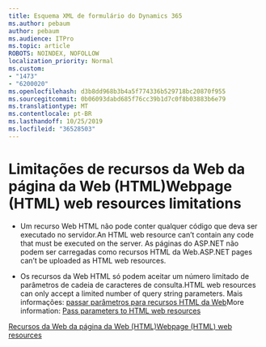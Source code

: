 ```yaml
---
title: Esquema XML de formulário do Dynamics 365
ms.author: pebaum
author: pebaum
ms.audience: ITPro
ms.topic: article
ROBOTS: NOINDEX, NOFOLLOW
localization_priority: Normal
ms.custom:
- "1473"
- "6200020"
ms.openlocfilehash: d3b8dd968b3b4a5f774336b529718bc20870f955
ms.sourcegitcommit: 0b06093dabd685f76cc39b1d7c0f8b03883b6e79
ms.translationtype: MT
ms.contentlocale: pt-BR
ms.lasthandoff: 10/25/2019
ms.locfileid: "36528503"
---
```

# <a name="webpage-html-web-resources-limitations"></a><span data-ttu-id="0fb1d-102">Limitações de recursos da Web da página da Web (HTML)</span><span class="sxs-lookup"><span data-stu-id="0fb1d-102">Webpage (HTML) web resources limitations</span></span>

* <span data-ttu-id="0fb1d-103">Um recurso Web HTML não pode conter qualquer código que deva ser executado no servidor.</span><span class="sxs-lookup"><span data-stu-id="0fb1d-103">An HTML web resource can’t contain any code that must be executed on the server.</span></span> <span data-ttu-id="0fb1d-104">As páginas do ASP.NET não podem ser carregadas como recursos HTML da Web.</span><span class="sxs-lookup"><span data-stu-id="0fb1d-104">ASP.NET pages can’t be uploaded as HTML web resources.</span></span>

* <span data-ttu-id="0fb1d-105">Os recursos da Web HTML só podem aceitar um número limitado de parâmetros de cadeia de caracteres de consulta.</span><span class="sxs-lookup"><span data-stu-id="0fb1d-105">HTML web resources can only accept a limited number of query string parameters.</span></span> <span data-ttu-id="0fb1d-106">Mais informações: [passar parâmetros para recursos HTML da Web](https://docs.microsoft.com/dynamics365/customer-engagement/developer/webpage-html-web-resources#BKMK_PassingParametersToWebResources)</span><span class="sxs-lookup"><span data-stu-id="0fb1d-106">More information: [Pass parameters to HTML web resources](https://docs.microsoft.com/dynamics365/customer-engagement/developer/webpage-html-web-resources#BKMK_PassingParametersToWebResources)</span></span>

[<span data-ttu-id="0fb1d-107">Recursos da Web da página da Web (HTML)</span><span class="sxs-lookup"><span data-stu-id="0fb1d-107">Webpage (HTML) web resources</span></span>](https://docs.microsoft.com/dynamics365/customer-engagement/developer/webpage-html-web-resources)
